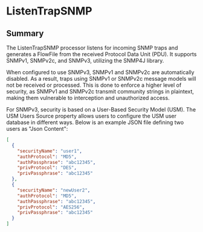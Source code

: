 <!--
  Licensed to the Apache Software Foundation (ASF) under one or more
  contributor license agreements.  See the NOTICE file distributed with
  this work for additional information regarding copyright ownership.
  The ASF licenses this file to You under the Apache License, Version 2.0
  (the "License"); you may not use this file except in compliance with
  the License.  You may obtain a copy of the License at
      http://www.apache.org/licenses/LICENSE-2.0
  Unless required by applicable law or agreed to in writing, software
  distributed under the License is distributed on an "AS IS" BASIS,
  WITHOUT WARRANTIES OR CONDITIONS OF ANY KIND, either express or implied.
  See the License for the specific language governing permissions and
  limitations under the License.
-->

# ListenTrapSNMP

## Summary

The ListenTrapSNMP processor listens for incoming SNMP traps and generates a FlowFile from the received Protocol Data Unit (PDU). It supports SNMPv1, SNMPv2c, and SNMPv3, utilizing the SNMP4J library.

When configured to use SNMPv3, SNMPv1 and SNMPv2c are automatically disabled. As a result, traps using SNMPv1 or SNMPv2c message models will not be received or processed. This is done to enforce a higher level of security, as SNMPv1 and SNMPv2c transmit community strings in plaintext, making them vulnerable to interception and unauthorized access.

For SNMPv3, security is based on a User-Based Security Model (USM). The USM Users Source property allows users to configure the USM user database in different ways. Below is an example JSON file defining two users as "Json Content":

```json
[
  {
    "securityName": "user1",
    "authProtocol": "MD5",
    "authPassphrase": "abc12345",
    "privProtocol": "DES",
    "privPassphrase": "abc12345"
  },
  {
    "securityName": "newUser2",
    "authProtocol": "MD5",
    "authPassphrase": "abc12345",
    "privProtocol": "AES256",
    "privPassphrase": "abc12345"
  }
]

```